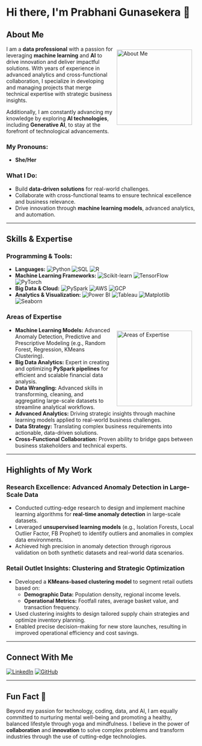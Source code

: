 # Hi there, I'm Prabhani Gunasekera 👋

## About Me

<img src="https://media.giphy.com/media/xT9IgzoKnwFNmISR8I/giphy.gif" alt="About Me" width="200" style="float: right; margin: 10px;">

I am a **data professional** with a passion for leveraging **machine learning** and **AI** to drive innovation and deliver impactful solutions. With years of experience in advanced analytics and cross-functional collaboration, I specialize in developing and managing projects that merge technical expertise with strategic business insights.

Additionally, I am constantly advancing my knowledge by exploring **AI technologies**, including **Generative AI**, to stay at the forefront of technological advancements.

### My Pronouns: 
- **She/Her**

### What I Do:
- Build **data-driven solutions** for real-world challenges.
- Collaborate with cross-functional teams to ensure technical excellence and business relevance.
- Drive innovation through **machine learning models**, advanced analytics, and automation.

---

## Skills & Expertise



### Programming & Tools:
- **Languages:** ![Python](https://img.shields.io/badge/-Python-3776AB?logo=python&logoColor=white) ![SQL](https://img.shields.io/badge/-SQL-4479A1?logo=postgresql&logoColor=white) ![R](https://img.shields.io/badge/-R-276DC3?logo=r&logoColor=white)
- **Machine Learning Frameworks:** ![Scikit-learn](https://img.shields.io/badge/-Scikit--Learn-F7931E?logo=scikit-learn&logoColor=white) ![TensorFlow](https://img.shields.io/badge/-TensorFlow-FF6F00?logo=tensorflow&logoColor=white) ![PyTorch](https://img.shields.io/badge/-PyTorch-EE4C2C?logo=pytorch&logoColor=white)
- **Big Data & Cloud:** ![PySpark](https://img.shields.io/badge/-PySpark-E25A1C?logo=apache-spark&logoColor=white) ![AWS](https://img.shields.io/badge/-AWS-232F3E?logo=amazon-aws&logoColor=white) ![GCP](https://img.shields.io/badge/-Google%20Cloud-4285F4?logo=google-cloud&logoColor=white)
- **Analytics & Visualization:** ![Power BI](https://img.shields.io/badge/-Power%20BI-F2C811?logo=power-bi&logoColor=black) ![Tableau](https://img.shields.io/badge/-Tableau-E97627?logo=tableau&logoColor=white) ![Matplotlib](https://img.shields.io/badge/-Matplotlib-11557C?logo=python&logoColor=white) ![Seaborn](https://img.shields.io/badge/-Seaborn-3776AB?logo=python&logoColor=white)

### Areas of Expertise

<img src="https://gifdb.com/images/high/ai-pink-brain-lighting-up-e40hul85xvay2ve2.gif" alt="Areas of Expertise" width="200" style="float: right; margin: 10px;">

- **Machine Learning Models:** Advanced Anomaly Detection, Predictive and Prescriptive Modeling (e.g., Random Forest, Regression, KMeans Clustering).
- **Big Data Analytics:** Expert in creating and optimizing **PySpark pipelines** for efficient and scalable financial data analysis.
- **Data Wrangling:** Advanced skills in transforming, cleaning, and aggregating large-scale datasets to streamline analytical workflows.
- **Advanced Analytics:** Driving strategic insights through machine learning models applied to real-world business challenges.
- **Data Strategy:** Translating complex business requirements into actionable, data-driven solutions.
- **Cross-Functional Collaboration:** Proven ability to bridge gaps between business stakeholders and technical experts.

---

## Highlights of My Work



### Research Excellence: Advanced Anomaly Detection in Large-Scale Data
- Conducted cutting-edge research to design and implement machine learning algorithms for **real-time anomaly detection** in large-scale datasets.
- Leveraged **unsupervised learning models** (e.g., Isolation Forests, Local Outlier Factor, FB Prophet) to identify outliers and anomalies in complex data environments.
- Achieved high precision in anomaly detection through rigorous validation on both synthetic datasets and real-world data scenarios.

### Retail Outlet Insights: Clustering and Strategic Optimization
- Developed a **KMeans-based clustering model** to segment retail outlets based on:
  - **Demographic Data:** Population density, regional income levels.
  - **Operational Metrics:** Footfall rates, average basket value, and transaction frequency.
- Used clustering insights to design tailored supply chain strategies and optimize inventory planning.
- Enabled precise decision-making for new store launches, resulting in improved operational efficiency and cost savings.

---

## Connect With Me



[![LinkedIn](https://img.shields.io/badge/LinkedIn-Connect-blue)](https://www.linkedin.com/in/prabhanigunasekera/)
[![GitHub](https://img.shields.io/badge/GitHub-Follow-black)](https://github.com/prabhanig)

---

## Fun Fact 🌟

Beyond my passion for technology, coding, data, and AI, I am equally committed to nurturing mental well-being and promoting a healthy, balanced lifestyle through yoga and mindfulness.
I believe in the power of **collaboration** and **innovation** to solve complex problems and transform industries through the use of cutting-edge technologies.
